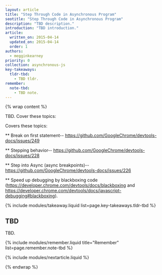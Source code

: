 ```yaml
---
layout: article
title: "Step Through Code in Asynchronous Program"
seotitle: "Step Through Code in Asynchronous Program"
description: "TBD description."
introduction: "TBD introduction."
article:
  written_on: 2015-04-14
  updated_on: 2015-04-14
  order: 1
authors:
  - megginkearney
priority: 0
collection: asynchronous-js
key-takeaways:
  tldr-tbd:
    - TBD tldr.
remember:
  note-tbd:
    - TBD note.
---
```

{% wrap content %}

TBD. Cover these topics:

Covers these topics:

** Break on first statement-- https://github.com/GoogleChrome/devtools-docs/issues/249

** Stepping behavior-- https://github.com/GoogleChrome/devtools-docs/issues/228

** Step into Async (async breakpoints)-- https://github.com/GoogleChrome/devtools-docs/issues/226

** Speed up debugging by blackboxing code (https://developer.chrome.com/devtools/docs/blackboxing and https://developer.chrome.com/devtools/docs/javascript-debugging#blackboxing).

{% include modules/takeaway.liquid list=page.key-takeaways.tldr-tbd %}

## TBD

TBD.

{% include modules/remember.liquid title="Remember" list=page.remember.note-tbd %}

{% include modules/nextarticle.liquid %}

{% endwrap %}
